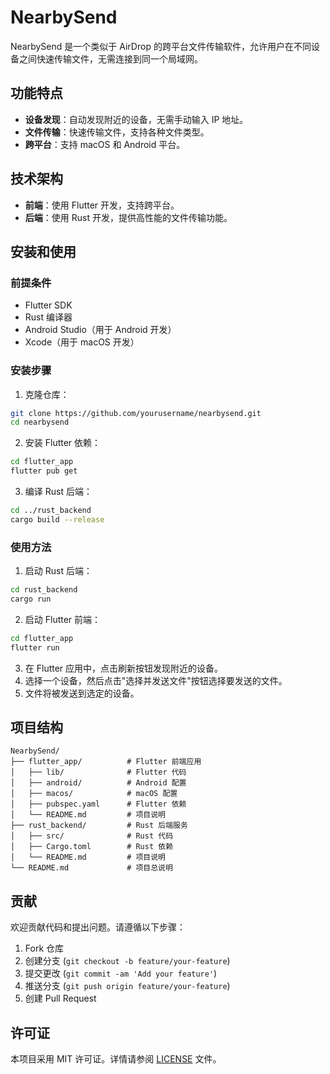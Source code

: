 # NearbySend

NearbySend 是一个类似于 AirDrop 的跨平台文件传输软件，允许用户在不同设备之间快速传输文件，无需连接到同一个局域网。

## 功能特点

- **设备发现**：自动发现附近的设备，无需手动输入 IP 地址。
- **文件传输**：快速传输文件，支持各种文件类型。
- **跨平台**：支持 macOS 和 Android 平台。

## 技术架构

- **前端**：使用 Flutter 开发，支持跨平台。
- **后端**：使用 Rust 开发，提供高性能的文件传输功能。

## 安装和使用

### 前提条件

- Flutter SDK
- Rust 编译器
- Android Studio（用于 Android 开发）
- Xcode（用于 macOS 开发）

### 安装步骤

1. 克隆仓库：

```bash
git clone https://github.com/yourusername/nearbysend.git
cd nearbysend
```

2. 安装 Flutter 依赖：

```bash
cd flutter_app
flutter pub get
```

3. 编译 Rust 后端：

```bash
cd ../rust_backend
cargo build --release
```

### 使用方法

1. 启动 Rust 后端：

```bash
cd rust_backend
cargo run
```

2. 启动 Flutter 前端：

```bash
cd flutter_app
flutter run
```

3. 在 Flutter 应用中，点击刷新按钮发现附近的设备。
4. 选择一个设备，然后点击"选择并发送文件"按钮选择要发送的文件。
5. 文件将被发送到选定的设备。

## 项目结构

```
NearbySend/
├── flutter_app/          # Flutter 前端应用
│   ├── lib/              # Flutter 代码
│   ├── android/          # Android 配置
│   ├── macos/            # macOS 配置
│   ├── pubspec.yaml      # Flutter 依赖
│   └── README.md         # 项目说明
├── rust_backend/         # Rust 后端服务
│   ├── src/              # Rust 代码
│   ├── Cargo.toml        # Rust 依赖
│   └── README.md         # 项目说明
└── README.md             # 项目总说明
```

## 贡献

欢迎贡献代码和提出问题。请遵循以下步骤：

1. Fork 仓库
2. 创建分支 (`git checkout -b feature/your-feature`)
3. 提交更改 (`git commit -am 'Add your feature'`)
4. 推送分支 (`git push origin feature/your-feature`)
5. 创建 Pull Request

## 许可证

本项目采用 MIT 许可证。详情请参阅 [LICENSE](LICENSE) 文件。 